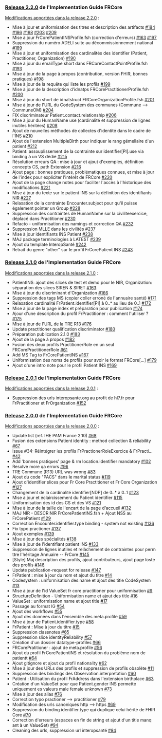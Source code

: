 ### [Release 2.2.0](https://hl7.fr/ig/fhir/core/2.2.0) de l'Implementation Guide FRCore

[Modifications apportées dans la release 2.2.0](https://github.com/Interop-Sante/hl7.fhir.fr.core/milestone/10?closed=1) :

* Mise à jour et uniformisation des titres et description des artifacts [#184](https://github.com/Interop-Sante/hl7.fhir.fr.core/pull/184) [#186](https://github.com/Interop-Sante/hl7.fhir.fr.core/pull/186) [#188](https://github.com/Interop-Sante/hl7.fhir.fr.core/pull/188) [#203](https://github.com/Interop-Sante/hl7.fhir.fr.core/pull/203) [#209](https://github.com/Interop-Sante/hl7.fhir.fr.core/pull/209)
* Mise à jour FrCorePatientINSProfile.fsh (correction d'erreurs) [#163](https://github.com/Interop-Sante/hl7.fhir.fr.core/pull/163) [#197](https://github.com/Interop-Sante/hl7.fhir.fr.core/pull/197)
* Suppression du numéro ADELI suite au décommissionnement national [#189](https://github.com/Interop-Sante/hl7.fhir.fr.core/pull/189)
* Mise à jour et uniformisation des cardinalités des identifier (Patient, Practitioner, Organization) [#190](https://github.com/Interop-Sante/hl7.fhir.fr.core/pull/190)
* Mise à jour du emailType short dans FRCoreContactPointProfile.fsh [#193](https://github.com/Interop-Sante/hl7.fhir.fr.core/pull/193)
* Mise à jour de la page à propos (contribution, version FHIR, bonnes pratiques) [#198](https://github.com/Interop-Sante/hl7.fhir.fr.core/pull/198)
* Mise à jour de la requête qui liste les profils [#199](https://github.com/Interop-Sante/hl7.fhir.fr.core/pull/199)
* Mise à jour de la description d'idnatps FRCorePractitionerProfile.fsh [#200](https://github.com/Interop-Sante/hl7.fhir.fr.core/pull/200)
* Mise à jour du short de idnatstruct FRCoreOrganizationProfile.fsh [#201](https://github.com/Interop-Sante/hl7.fhir.fr.core/pull/201)
* Mise à jour de l'URL du CodeSystem des communes (Commune --> CommuneOM) [#204](https://github.com/Interop-Sante/hl7.fhir.fr.core/pull/204)
* FIX discriminateur Patient.contact.relationship [#206](https://github.com/Interop-Sante/hl7.fhir.fr.core/pull/206)
* Mise à jour du HumanName use (cardinalité et suppression de lignes inutiles héritées) [#208](https://github.com/Interop-Sante/hl7.fhir.fr.core/pull/208)
* Ajout de nouvelles méthodes de collectes d'identité dans le cadre de l'INS [#210](https://github.com/Interop-Sante/hl7.fhir.fr.core/pull/210)
* Ajout de l'extension MultipleBirth pour indiquer le rang gémellaire d'un patient [#212](https://github.com/Interop-Sante/hl7.fhir.fr.core/pull/212)
* Patient: assouplissement de la contrainte sur identifier[PI].use via binding à un VS dédié [#215](https://github.com/Interop-Sante/hl7.fhir.fr.core/pull/215)
* Résolution erreurs QA : mise à jour et ajout d'exemples, définition concepts CS, path Extension [#216](https://github.com/Interop-Sante/hl7.fhir.fr.core/pull/216)
* Ajout page : bonnes pratiques, problématiques connues, et mise à jour de l'index pour expliciter l'intérêt de FRCore [#220](https://github.com/Interop-Sante/hl7.fhir.fr.core/pull/220)
* Ajout de la page change notes pour faciliter l'accès à l'historique des modifications [#221](https://github.com/Interop-Sante/hl7.fhir.fr.core/pull/221)
* Mise à jour du texte sur le patient INS sur la définition des identifiants NIR [#227](https://github.com/Interop-Sante/hl7.fhir.fr.core/pull/227)
* Relaxation de la contrainte Encounter.subject pour qu'il puisse également pointer un Group [#228](https://github.com/Interop-Sante/hl7.fhir.fr.core/pull/228)
* Suppression des contraintes de HumanName sur la civiliteexercice, déplacé dans Practitioner [#230](https://github.com/Interop-Sante/hl7.fhir.fr.core/pull/230)
* Refacto - uniformisation des namings et correction QA [#232](https://github.com/Interop-Sante/hl7.fhir.fr.core/pull/232)
* Suppression MLLE dans les civilités [#237](https://github.com/Interop-Sante/hl7.fhir.fr.core/pull/237)
* Mise à jour identifiants INS Patient [#238](https://github.com/Interop-Sante/hl7.fhir.fr.core/pull/238)
* MAJ package terminologies à LATEST [#239](https://github.com/Interop-Sante/hl7.fhir.fr.core/pull/239)
* Ajout du template InteropSanté [#242](https://github.com/Interop-Sante/hl7.fhir.fr.core/pull/242)
* Retrait du genre "other" sur le profil FrCorePatient INS [#243](https://github.com/Interop-Sante/hl7.fhir.fr.core/pull/243)

### [Release 2.1.0](https://hl7.fr/ig/fhir/core/2.1.0) de l'Implementation Guide FRCore

[Modifications apportées dans la release 2.1.0](https://github.com/Interop-Sante/hl7.fhir.fr.core/milestone/9?closed=1) :

* PatientINS: ajout des slices de test et demo pour le NIR, Organization: séparation des slices SIREN & SIRET [#163](https://github.com/Interop-Sante/hl7.fhir.fr.core/pull/163)
* Mise à jour du discriminant d'Organization [#166](https://github.com/Interop-Sante/hl7.fhir.fr.core/pull/166)
* Suppression des tags MS (copier coller erroné de l'annuaire santé) [#171](https://github.com/Interop-Sante/hl7.fhir.fr.core/pull/171)
* Relaxation cardinalité FrPatient.identifier[PI] à 0..* au lieu de 0..1 [#172](https://github.com/Interop-Sante/hl7.fhir.fr.core/pull/172)
* Mise à jour de la page index et préparation pour publication [#174](https://github.com/Interop-Sante/hl7.fhir.fr.core/pull/174)
* Ajour d'une description du profil FrPractitioner : comment l'utiliser ? [#175](https://github.com/Interop-Sante/hl7.fhir.fr.core/pull/175)
* Mise à jour de l'URL de la TRE R13 [#176](https://github.com/Interop-Sante/hl7.fhir.fr.core/pull/176)
* Update practitioner qualification discriminator [#180](https://github.com/Interop-Sante/hl7.fhir.fr.core/pull/180)
* Préparation publication 2.1.0 [#183](https://github.com/Interop-Sante/hl7.fhir.fr.core/pull/183)
* Ajout de la page à propos [#182](https://github.com/Interop-Sante/hl7.fhir.fr.core/pull/182)
* Fusion des deux profils PractitionerRole en un seul FRCorePractitionerRole [#61](https://github.com/Interop-Sante/hl7.fhir.fr.core/pull/61)
* Add MS Tag to FrCorePatientINS [#167](https://github.com/Interop-Sante/hl7.fhir.fr.core/pull/167)
* Uniformisation des noms de profils pour avoir le format FRCore[...] [#179](https://github.com/Interop-Sante/hl7.fhir.fr.core/pull/179)
* Ajout d'une intro note pour le profil Patient INS [#169](https://github.com/Interop-Sante/hl7.fhir.fr.core/pull/169)

### [Release 2.0.1](https://hl7.fr/ig/fhir/core/2.0.1) de l'Implementation Guide FRCore

[Modifications apportées dans la release 2.0.1](https://github.com/Interop-Sante/hl7.fhir.fr.core/milestone/11?closed=1) :

* Suppression des urls interopsante.org au profit de hl7.fr pour FrPractitioner et FrOrganization [#152](https://github.com/Interop-Sante/hl7.fhir.fr.core/pull/152)

### [Release 2.0.0](https://hl7.fr/ig/fhir/core/2.0.0) de l'Implementation Guide FRCore

[Modifications apportées dans la release 2.0.0](https://github.com/Interop-Sante/hl7.fhir.fr.core/milestone/6?closed=1) :

* Update list (ref. IHE PAM France 2.10) [#68](https://github.com/Interop-Sante/hl7.fhir.fr.core/pull/68)
* Fusion des extensions Patient identity : method collection & reliability [#67](https://github.com/Interop-Sante/hl7.fhir.fr.core/pull/67)
* Issue #34: Réintégrer les profils FrPractionerRoleExercice & FrPracti… [#42](https://github.com/Interop-Sante/hl7.fhir.fr.core/pull/42)
* Add 'bonnes pratiques' page & rm location.identifier mandatory [#102](https://github.com/Interop-Sante/hl7.fhir.fr.core/pull/102)
* Resolve more qa errors [#96](https://github.com/Interop-Sante/hl7.fhir.fr.core/pull/96)
* TRE Commune (R13) URL was wrong [#83](https://github.com/Interop-Sante/hl7.fhir.fr.core/pull/83)
* Ajout du code "PACS" dans le marital status [#119](https://github.com/Interop-Sante/hl7.fhir.fr.core/pull/119)
* Ajout d'identifier slices pour Fr Core Practitioner et Fr Core Organization [#127](https://github.com/Interop-Sante/hl7.fhir.fr.core/pull/127)
* Changement de la cardinalité identifier[NDP] de 0..* à 0..1 [#123](https://github.com/Interop-Sante/hl7.fhir.fr.core/pull/123)
* Mise à jour et éclaircissement du Patient identifier [#115](https://github.com/Interop-Sante/hl7.fhir.fr.core/pull/115)
* Uniformisation des id des CS et des VS [#121](https://github.com/Interop-Sante/hl7.fhir.fr.core/pull/121)
* Mise à jour de la taille de l'encart de la page d'accueil [#132](https://github.com/Interop-Sante/hl7.fhir.fr.core/pull/132)
* MAJ NIR - DESCR NIR FrCorePatientINS.fsh + Ajout NSS au FrCorePatient [#129](https://github.com/Interop-Sante/hl7.fhir.fr.core/pull/129)
* Correction Encounter.identifier.type binding - system not existing [#136](https://github.com/Interop-Sante/hl7.fhir.fr.core/pull/136)
* Fix typo practioner [#137](https://github.com/Interop-Sante/hl7.fhir.fr.core/pull/137)
* Ajout exemples [#139](https://github.com/Interop-Sante/hl7.fhir.fr.core/pull/139)
* Mise à jour des spécialités [#138](https://github.com/Interop-Sante/hl7.fhir.fr.core/pull/138)
* Mise à jour de l'identifiant patient INS [#133](https://github.com/Interop-Sante/hl7.fhir.fr.core/pull/133)
* Suppression de lignes inutiles et relâchement de contraintes pour perm ttre l'héritage Annuaire -- FrCore [#145](https://github.com/Interop-Sante/hl7.fhir.fr.core/pull/145)
* [Style] Maj description des profils, ajout contributeurs, ajout page loste des profils [#146](https://github.com/Interop-Sante/hl7.fhir.fr.core/pull/146)
* Update publication-request for release [#147](https://github.com/Interop-Sante/hl7.fhir.fr.core/pull/147)
* FrPatient : mise à jour du nom et ajout du titre [#14](https://github.com/Interop-Sante/hl7.fhir.fr.core/pull/14)
* Codesystem : uniformisation des name et ajout des title CodeSystem [#13](https://github.com/Interop-Sante/hl7.fhir.fr.core/pull/13)
* Mise à jour de l'id ValueSet fr core practitioner pour uniformisation [#9](https://github.com/Interop-Sante/hl7.fhir.fr.core/pull/9)
* StructureDefinition - Uniformisation name et ajout des title [#16](https://github.com/Interop-Sante/hl7.fhir.fr.core/pull/16)
* ValueSet : uniformisation name et ajout title [#17](https://github.com/Interop-Sante/hl7.fhir.fr.core/pull/17)
* Passage au format IG [#54](https://github.com/Interop-Sante/hl7.fhir.fr.core/pull/54)
* Ajout des workflows [#55](https://github.com/Interop-Sante/hl7.fhir.fr.core/pull/55)
* Ajout des données dans l'ensemble des meta.profile [#59](https://github.com/Interop-Sante/hl7.fhir.fr.core/pull/59)
* Mise à jour de Patient.identifier.type [#58](https://github.com/Interop-Sante/hl7.fhir.fr.core/pull/58)
* FrPatient : Mise à jour du titre [#15](https://github.com/Interop-Sante/hl7.fhir.fr.core/pull/15)
* Suppression classnotes [#65](https://github.com/Interop-Sante/hl7.fhir.fr.core/pull/65)
* Suppression slice identityReliability [#57](https://github.com/Interop-Sante/hl7.fhir.fr.core/pull/57)
* Création d'un dossier datatype-profiles [#66](https://github.com/Interop-Sante/hl7.fhir.fr.core/pull/66)
* FRCorePratitioner : ajout de meta.profile [#56](https://github.com/Interop-Sante/hl7.fhir.fr.core/pull/56)
* Ajout du profil FrCorePatientINS et résolution du problème nom de patientt [#64](https://github.com/Interop-Sante/hl7.fhir.fr.core/pull/64)
* Ajout gitignore et ajout du profil nationality [#62](https://github.com/Interop-Sante/hl7.fhir.fr.core/pull/62)
* Mise à jour des URLs des profils et suppression de profils obsolète [#11](https://github.com/Interop-Sante/hl7.fhir.fr.core/pull/11)
* Suppression des bindings des Observation.interpretation [#60](https://github.com/Interop-Sante/hl7.fhir.fr.core/pull/60)
* Patient : Utilisation du profil FrAddress dans l'extension birthplace [#63](https://github.com/Interop-Sante/hl7.fhir.fr.core/pull/63)
* Création d'un ValueSet pour que Patient.gender INS permette uniquement  es valeurs male female unknown
[#73](https://github.com/Interop-Sante/hl7.fhir.fr.core/pull/73)
* Mise à jour des alias [#76](https://github.com/Interop-Sante/hl7.fhir.fr.core/pull/76)
* Correction typo practioner --> practitioner [#79](https://github.com/Interop-Sante/hl7.fhir.fr.core/pull/79)
* Modification des urls canoniques http --> https [#69](https://github.com/Interop-Sante/hl7.fhir.fr.core/pull/69)
* Suppression du binding identifier.type qui duplique celui hérité de FHIR Core [#70](https://github.com/Interop-Sante/hl7.fhir.fr.core/pull/70)
* Correction d'erreurs (espaces en fin de string et ajout d'un title manq ant à un ValueSet) [#94](https://github.com/Interop-Sante/hl7.fhir.fr.core/pull/94)
* Cleaning des urls, suppression url interopsanté [#84](https://github.com/Interop-Sante/hl7.fhir.fr.core/pull/84)
